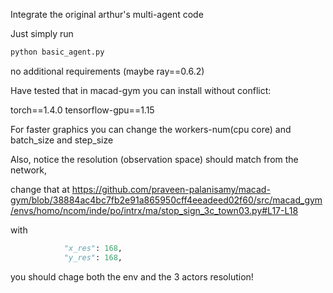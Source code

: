 Integrate the original arthur's multi-agent code

Just simply run

```python
python basic_agent.py
```

no additional requirements
(maybe ray==0.6.2)

Have tested that in macad-gym you can install without conflict:

torch==1.4.0
tensorflow-gpu==1.15


For faster graphics you can change the workers-num(cpu core)
and batch_size and step_size

Also, notice the resolution (observation space) should match from the network,

change that at https://github.com/praveen-palanisamy/macad-gym/blob/38884ac4bc7fb2e91a865950cff4eeadeed02f60/src/macad_gym/envs/homo/ncom/inde/po/intrx/ma/stop_sign_3c_town03.py#L17-L18

with

```python
            "x_res": 168,
            "y_res": 168,

```
you should chage both the env and the 3 actors resolution! 
